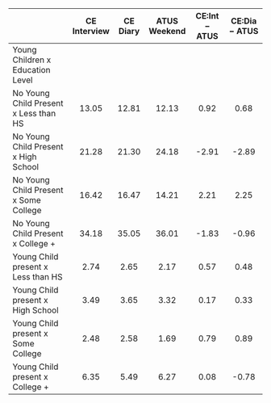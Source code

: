 
|                      | CE<br>Interview |  CE<br>Diary | ATUS<br>Weekend | CE:Int &minus; ATUS | CE:Dia &minus; ATUS |
| -------------------- | :----------: | :----------: | :----------: | :----------: | :----------: |
| Young Children x Education Level |              |              |              |              |              |
| No Young Child Present x Less than HS |        13.05 |        12.81 |        12.13 |         0.92 |         0.68 |
| No Young Child Present x High School |        21.28 |        21.30 |        24.18 |        -2.91 |        -2.89 |
| No Young Child Present x Some College |        16.42 |        16.47 |        14.21 |         2.21 |         2.25 |
| No Young Child Present x College + |        34.18 |        35.05 |        36.01 |        -1.83 |        -0.96 |
| Young Child present x Less than HS |         2.74 |         2.65 |         2.17 |         0.57 |         0.48 |
| Young Child present x High School |         3.49 |         3.65 |         3.32 |         0.17 |         0.33 |
| Young Child present x Some College |         2.48 |         2.58 |         1.69 |         0.79 |         0.89 |
| Young Child present x College + |         6.35 |         5.49 |         6.27 |         0.08 |        -0.78 |

